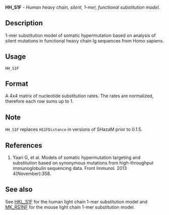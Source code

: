 





**HH_S1F** - *Human heavy chain, silent, 1-mer, functional substitution model.*

Description
--------------------

1-mer substitution model of somatic hypermutation based on analysis of silent mutations
in functional heavy chain Ig sequences from Homo sapiens.


Usage
--------------------
```
HH_S1F
```



Format
-------------------
A 4x4 matrix of nucleotide substitution rates. The rates are normalized,
therefore each row sums up to 1.

Note
-------------------

`HH_S1F` replaces `HS1FDistance` in versions of SHazaM prior to 0.1.5.


References
-------------------


1. Yaari G, et al. Models of somatic hypermutation targeting and substitution based 
on synonymous mutations from high-throughput immunoglobulin sequencing data. 
Front Immunol. 2013 4(November):358.





See also
-------------------

See [HKL_S1F](HKL_S1F.md) for the human light chain 1-mer substitution model and 
[MK_RS1NF](MK_RS1NF.md) for the mouse light chain 1-mer substitution model.



